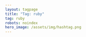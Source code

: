 ```yaml
---
layout: tagpage
title: "Tag: ruby"
tag: ruby
robots: noindex
hero_image: /assets/img/hashtag.png
---
```

